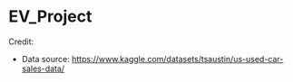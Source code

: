 # EV_Project

Credit: 
* Data source: https://www.kaggle.com/datasets/tsaustin/us-used-car-sales-data/

